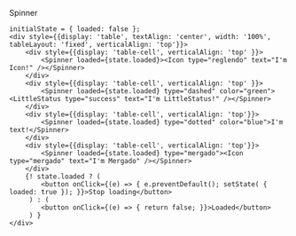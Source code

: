 Spinner

    initialState = { loaded: false };
    <div style={{display: 'table', textAlign: 'center', width: '100%', tableLayout: 'fixed', verticalAlign: 'top'}}>
        <div style={{display: 'table-cell', verticalAlign: 'top' }}>
            <Spinner loaded={state.loaded}><Icon type="reglendo" text="I'm Icon!" /></Spinner>
        </div>
        <div style={{display: 'table-cell', verticalAlign: 'top' }}>
            <Spinner loaded={state.loaded} type="dashed" color="green"><LittleStatus type="success" text="I'm LittleStatus!" /></Spinner>
        </div>
        <div style={{display: 'table-cell', verticalAlign: 'top'}}>
            <Spinner loaded={state.loaded} type="dotted" color="blue">I'm text!</Spinner>
        </div>
        <div style={{display: 'table-cell', verticalAlign: 'top'}}>
            <Spinner loaded={state.loaded} type="mergado"><Icon type="mergado" text="I'm Mergado" /></Spinner>
        </div>
        {! state.loaded ? (
            <button onClick={(e) => { e.preventDefault(); setState( { loaded: true }); }}>Stop loading</button>
         ) : (
            <button onClick={(e) => { return false; }}>Loaded</button>
         ) }
    </div>